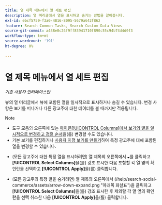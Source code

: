 ```yaml
---
title: 열 제목 메뉴에서 열 세트 편집
description: 열 머리글에서 열을 표시하고 숨기는 방법을 알아봅니다.
exl-id: ebcf5759-f3a0-4816-8095-5679a642f862
feature: Search Common Tasks, Search Custom Data Views
source-git-commit: a438e0c24f9ff83941710f890c55c94b74d4d0f3
workflow-type: tm+mt
source-wordcount: '191'
ht-degree: 0%

---
```


# 열 제목 메뉴에서 열 세트 편집

<!-- Doesn't include instructions for legacy Portfolios views; not available for Reports -->

*기존 사용자 인터페이스만*

뷰의 열 머리글에서 뷰에 포함된 열을 일시적으로 표시하거나 숨길 수 있습니다. 변경 사항은 보기를 떠나거나 다른 광고주에 대한 데이터를 볼 때까지만 적용됩니다.

>[!NOTE]
>
>* 도구 모음의 오른쪽에 있는 [&#x200B; 아이콘[!UICONTROL Columns]에서 보기의 열을 일시적으로 변경하고 정렬 순서 &#x200B;](/help/search-social-commerce/common-tasks/data-views/ad-hoc-settings/column-set-edit-sort-icon.md)을(를) 변경할 수도 있습니다.
>* 기본 보기를 편집하거나 [사용자 지정 보기를 만들기](/help/search-social-commerce/common-tasks/data-views/custom-default-views-manage.md#create-custom-view)하여 특정 광고주에 대해 포함된 열을 변경할 수 있습니다.

* (모든 광고주에 대한 특정 열을 표시하려면) 열 제목의 오른쪽에서 ![아래쪽 화살표](/help/search-social-commerce/assets/arrow-down-expand.png "아래쪽 화살표")를 클릭하고 **[!UICONTROL Select Columns]**&#x200B;을(를) 강조 표시한 다음 포함할 각 열 옆의 확인란을 선택하고 **[!UICONTROL Apply]**&#x200B;을(를) 클릭합니다.

* (모든 광고주의 특정 열을 숨기려면) 열 제목의 오른쪽에서 (/help/search-social-commerce/assets/arrow-down-expand.png &quot;아래쪽 화살표&quot;)을 클릭하고 **[!UICONTROL Select Columns]**&#x200B;을(를) 강조 표시한 후 제외할 각 열 옆의 확인란을 선택 취소한 다음 **[!UICONTROL Apply]**&#x200B;을(를) 클릭합니다.
